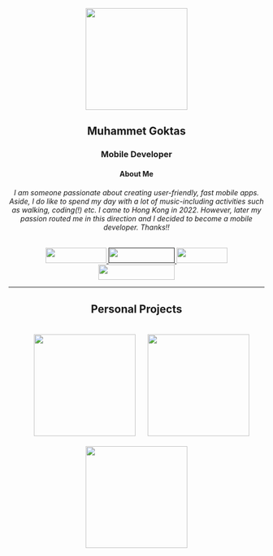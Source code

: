 <p align="center">
  <img width="200" height="200" src="https://user-images.githubusercontent.com/103164878/230842713-1e47fea7-09ef-4f8a-8144-a96dd53854ce.png">
</p>

<p align="center">
  <h2 align="center">Muhammet Goktas</h2>
</p>

<p align="center">
  <h3 align="center">Mobile Developer</h3>
</p>

<p align="center">
  <h4 align="center">About Me</h3>
</p>
<p align="center">
  <h6 align="center">
I am someone passionate about creating user-friendly, fast mobile apps. Aside, I do like to spend my day with a lot of music-including activities such as walking, coding(!) etc. I came to Hong Kong in 2022. However, later my passion routed me in this direction and I decided to become a mobile developer. Thanks!!
</h6>
</p>

<div align="center">
<a href="https://www.github.com/mgoktas"> 
<img src="https://badgen.net/badge/github/mgoktas/gray" width="120" height="30" />
</a>

<a href=""> 
<img src="https://badgen.net/badge/Email/mgoktashk/red" width="130" height="30" />
</a>

<a href="https://onedrive.live.com/edit.aspx?action=editnew&resid=1BC23527E38ADBF9!2119&ithint=file%2cdocx&action=editnew&ct=1677694302561&wdTpl=TM33410318&wdlcid=1033&wdNewAndOpenCt=1677694302561&wdPreviousSession=e75128e0-2f65-48c9-bec1-8d89ad59be5c&wdOrigin=OFFICECOM-WEB.MAIN.TEMPLATES"> 
<img src="https://badgen.net/badge/Resume/PDF/green" width="100" height="30" />
</a>
  
<a href="https://www.linkedin.com/in/mgoktas20"> 
<img src="https://badgen.net/badge/linkedin/mgoktas20/blue?icon=linkedin" width="150" height="30" />
</a >
</div>

<hr>

<p align="center">
  <h2 align="center">Personal Projects</h2>
</p>



<p align="center">
   <img width="200" style="margin: 20" src="https://i.ibb.co/0QnB2C7/PHONE-2.jpg">
  <img width="200" src="https://i.ibb.co/1qsrytk/PHONE-9.jpg">
  <img width="200" src="https://i.ibb.co/6nGZ2vR/PHONE.jpg">
</p>
  
